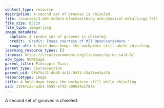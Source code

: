 ```yaml
---
content_type: resource
description: A second set of grooves is chiseled.
file: /courses/3-a04-modern-blacksmithing-and-physical-metallurgy-fall-2008/1196fcaeadb16559e743a09039e17578_111.jpg
file_size: 85210
file_type: image/jpeg
image_metadata:
  caption: A second set of grooves is chiseled.
  credit: 'Credit: Image courtesy of MIT OpenCourseWare.'
  image-alt: A hold-down keeps the workpiece still while chiseling.
learning_resource_types: []
license: https://creativecommons.org/licenses/by-nc-sa/4.0/
ocw_type: OCWImage
parent_title: Pineapple Twist
parent_type: CourseSection
parent_uid: 9fb75c21-dbd0-4c14-94f3-43a5fee3aa7b
resourcetype: Image
title: A hold-down keeps the workpiece still while chiseling
uid: 1196fcae-adb1-6559-e743-a09039e17578
---
```

A second set of grooves is chiseled.